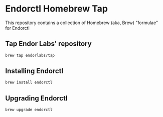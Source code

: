 # Endorctl Homebrew Tap

This repository contains a collection of Homebrew (aka, Brew) "formulae" for Endorctl

## Tap Endor Labs' repository

```sh
brew tap endorlabs/tap
```

## Installing Endorctl

```sh
brew install endorctl
```

## Upgrading Endorctl

```sh
brew upgrade endorctl
```
